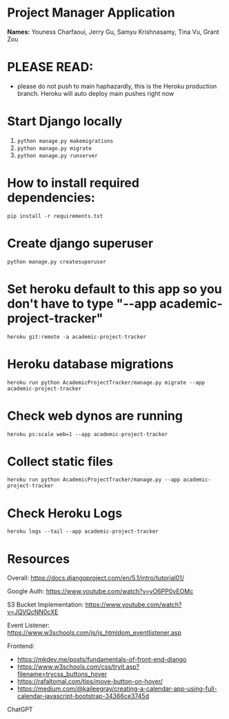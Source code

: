 # Project Manager Application

__Names:__ Youness Charfaoui, Jerry Gu, Samyu Krishnasamy, Tina Vu, Grant Zou

# PLEASE READ:
- please do not push to main haphazardly, this is the Heroku production branch. Heroku will auto deploy main pushes right now

# Start Django locally
1. `python manage.py makemigrations`
2. `python manage.py migrate`
3. `python manage.py runserver`

# How to install required dependencies:
`pip install -r requirements.txt`

# Create django superuser
`python manage.py createsuperuser`

# Set heroku default to this app so you don't have to type "--app academic-project-tracker"
`heroku git:remote -a academic-project-tracker`

# Heroku database migrations
`heroku run python AcademicProjectTracker/manage.py migrate --app academic-project-tracker`

# Check web dynos are running
`heroku ps:scale web=1 --app academic-project-tracker`

# Collect static files
`heroku run python AcademicProjectTracker/manage.py --app academic-project-tracker`

# Check Heroku Logs
`heroku logs --tail --app academic-project-tracker`

# Resources
Overall: https://docs.djangoproject.com/en/5.1/intro/tutorial01/

Google Auth: https://www.youtube.com/watch?v=yO6PP0vEOMc

S3 Bucket Implementation: https://www.youtube.com/watch?v=JQVQcNN0cXE

Event Listener: https://www.w3schools.com/js/js_htmldom_eventlistener.asp

Frontend: 
- https://mkdev.me/posts/fundamentals-of-front-end-django
- https://www.w3schools.com/css/tryit.asp?filename=trycss_buttons_hover
- https://rafaltomal.com/tips/move-button-on-hover/
- https://medium.com/@kaileegray/creating-a-calendar-app-using-full-calendar-javascript-bootstrap-34366ce3745d


ChatGPT


